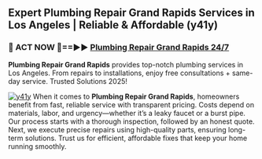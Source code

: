 ## Expert Plumbing Repair Grand Rapids Services in Los Angeles | Reliable & Affordable (y41y)  

<h3>🚿 ACT NOW 🌟==►► <a href="https://tinyurl.com/2ne6vx2x" rel="nofollow">Plumbing Repair Grand Rapids 24/7</a></h3>

**Plumbing Repair Grand Rapids** provides top-notch plumbing services in Los Angeles. From repairs to installations, enjoy free consultations + same-day service. Trusted Solutions 2025!

[![y41y](https://i.imgur.com/4PFF4AK.jpeg)](https://tinyurl.com/2ne6vx2x)
When it comes to **Plumbing Repair Grand Rapids**, homeowners benefit from fast, reliable service with transparent pricing. Costs depend on materials, labor, and urgency—whether it’s a leaky faucet or a burst pipe. Our process starts with a thorough inspection, followed by an honest quote. Next, we execute precise repairs using high-quality parts, ensuring long-term solutions. Trust us for efficient, affordable fixes that keep your home running smoothly.